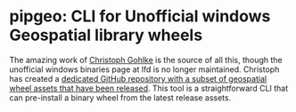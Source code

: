 # pipgeo: CLI for Unofficial windows Geospatial library wheels

The amazing work of [Christoph Gohlke](https://www.cgohlke.com/) is the source of all this, though the unofficial windows binaries page at lfd is no longer maintained. Christoph has created a [dedicated GitHub repository with a subset of geospatial wheel assets that have been released](https://github.com/cgohlke/geospatial.whl). This tool is a straightforward CLI that can pre-install a binary wheel from the latest release assets.
